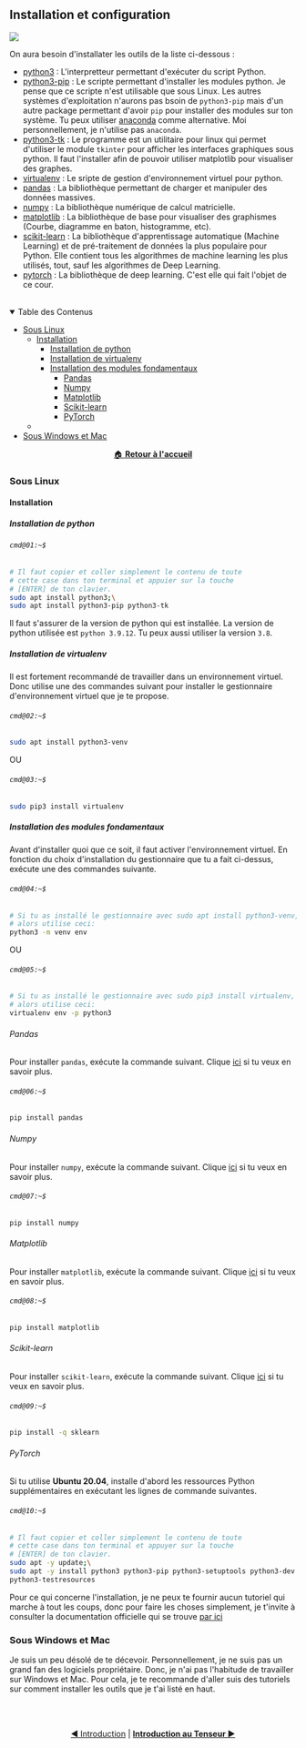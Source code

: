 ## Installation et configuration
![](https://img.shields.io/badge/lastest-2023--05--07-success)
<!-- ![](https://img.shields.io/badge/status-en%20r%C3%A9daction%20-yellow)-->

On aura besoin d'installater les outils de la liste ci-dessous :
- [python3](https://www.python.org/downloads/) : L'interpretteur permettant
d'exécuter du script Python.
- [python3-pip](https://www.google.com/search?q=python3-pip) : Le scripte
permettant d'installer les modules python. Je pense que ce scripte n'est
utilisable que sous Linux. Les autres systèmes d'exploitation n'aurons pas
bsoin de `python3-pip` mais d'un autre package permettant d'avoir `pip` pour
installer des modules sur ton système. Tu peux utiliser
[anaconda](https://anaconda.org/anaconda/python) comme alternative. Moi
personnellement, je n'utilise pas `anaconda`.
- [python3-tk](https://www.google.com/search?q=python3-tk) : Le programme est
un utilitaire pour linux qui permet d'utiliser le module `tkinter` pour
afficher les interfaces graphiques sous python. Il faut l'installer afin de
pouvoir utiliser matplotlib pour visualiser des graphes.
- [virtualenv](https://virtualenv.pypa.io/en/latest/installation.html) : Le
sripte de gestion d'environnement virtuel pour python.
- [pandas](https://pandas.pydata.org/) : La bibliothèque permettant de charger
et manipuler des données massives.
- [numpy](https://numpy.org/) : La bibliothèque numérique de calcul matricielle.
- [matplotlib](https://matplotlib.org/stable/index.html) : La bibliothèque de
base pour visualiser des graphismes (Courbe, diagramme en baton, histogramme,
etc).
- [scikit-learn](https://scikit-learn.org/stable/) : La bibliothèque
d'apprentissage automatique (Machine Learning) et de pré-traitement de données
la plus populaire pour Python. Elle contient tous les algorithmes de machine
learning les plus utilisés, tout, sauf les algorithmes de Deep Learning.
- [pytorch](https://pytorch.org/) : La bibliothèque de deep learning. C'est
elle qui fait l'objet de ce cour.

<br/>
<details id="table-content" open>
    <summary>Table des Contenus</summary>
    <ul>
        <li><a href="#sous-linux">Sous Linux</a>
            <ul>
                <li><a href="#installation">Installation</a>
                    <ul>
                        <li><a href="#installation-de-python">Installation de python</a></li>
                        <li><a href="#installation-de-virtualenv">Installation de virtualenv</a></li>
                        <li><a href="#installation-des-modules-fondamentaux">Installation des modules fondamentaux</a>
                            <ul>
                                <li><a href="#pandas">Pandas</a></li>
                                <li><a href="#numpy">Numpy</a></li>
                                <li><a href="#matplotlib">Matplotlib</a></li>
                                <li><a href="#scikit-learn">Scikit-learn</a></li>
                                <li><a href="#tensorflow">PyTorch</a></li>
                            </ul>
                        </li>
                    </ul>
                <li>
            </ul>
        </li>
        <li><a href="#sous-windows-et-mac">Sous Windows et Mac</a></li>
    </ul>

</details>

<div align="center">

[:house: **Retour à l'accueil**](../README.md)

</div>

### Sous Linux
<!--
> Dans ce cour et tous les autres cours à venir, si le symbole `~$` se trouve
> au début d'un block de code, cela signifie qu'il s'agit de lignes de commande
> qu'on peut exécuter dans un terminal.-->

#### Installation
##### Installation de python

###### `cmd@01:~$`
```sh
# Il faut copier et coller simplement le contenu de toute 
# cette case dans ton terminal et appuier sur la touche 
# [ENTER] de ton clavier.
sudo apt install python3;\
sudo apt install python3-pip python3-tk
```

Il faut s'assurer de la version de python qui est installée. La version de
python utilisée est `python 3.9.12`. Tu peux aussi utiliser la version `3.8`.

##### Installation de virtualenv
Il est fortement recommandé de travailler dans un environnement virtuel.
Donc utilise une des commandes suivant pour installer le gestionnaire
d'environnement virtuel que je te propose.

###### `cmd@02:~$`
```sh
sudo apt install python3-venv
```

OU

###### `cmd@03:~$`
```sh
sudo pip3 install virtualenv
```

##### Installation des modules fondamentaux
Avant d'installer quoi que ce soit, il faut activer l'environnement virtuel.
En fonction du choix d'installation du gestionnaire que tu a fait ci-dessus,
exécute une des commandes suivante.

###### `cmd@04:~$`
```sh
# Si tu as installé le gestionnaire avec sudo apt install python3-venv,
# alors utilise ceci:
python3 -m venv env
```

OU

###### `cmd@05:~$`
```sh
# Si tu as installé le gestionnaire avec sudo pip3 install virtualenv,
# alors utilise ceci:
virtualenv env -p python3
```

###### Pandas
Pour installer `pandas`, exécute la commande suivant. Clique
[ici](https://pandas.pydata.org/) si tu veux en savoir plus.

###### `cmd@06:~$`
```sh
pip install pandas
```

###### Numpy
Pour installer `numpy`, exécute la commande suivant. Clique
[ici](https://numpy.org/) si tu veux en savoir plus.

###### `cmd@07:~$`
```sh
pip install numpy
```

###### Matplotlib
Pour installer `matplotlib`, exécute la commande suivant. Clique
[ici](https://matplotlib.org/stable/index.html) si tu veux en savoir plus.

###### `cmd@08:~$`
```sh
pip install matplotlib
```

###### Scikit-learn
Pour installer `scikit-learn`, exécute la commande suivant. Clique
[ici](https://scikit-learn.org/stable/) si tu veux en savoir plus.

###### `cmd@09:~$`
```sh
pip install -q sklearn
```

###### PyTorch
Si tu utilise **Ubuntu 20.04**, installe d'abord les ressources Python
supplémentaires en exécutant les lignes de commande suivantes.

###### `cmd@10:~$`
```sh
# Il faut copier et coller simplement le contenu de toute 
# cette case dans ton terminal et appuyer sur la touche 
# [ENTER] de ton clavier.
sudo apt -y update;\
sudo apt -y install python3 python3-pip python3-setuptools python3-dev \
python3-testresources
```

Pour ce qui concerne l'installation, je ne peux te fournir aucun tutoriel qui
marche à tout les coups, donc pour faire les choses simplement, je t'invite à
consulter la documentation officielle qui se
trouve [par ici](https://pytorch.org/get-started/locally/#start-locally)

### Sous Windows et Mac
Je suis un peu désolé de te décevoir. Personnellement, je ne suis pas un grand
fan des logiciels propriétaire. Donc, je n'ai pas l'habitude de travailler sur
Windows et Mac. Pour cela, je te recommande d'aller suis des tutoriels sur
comment installer les outils que je t'ai listé en haut.

<br/>
<br/>
<div align="center">

[:arrow_backward: Introduction](../intro/README.md)
| [**Introduction au Tenseur :arrow_forward:**](../tensor/README.md)

</div>
